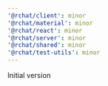 ```yaml
---
'@rchat/client': minor
'@rchat/material': minor
'@rchat/react': minor
'@rchat/server': minor
'@rchat/shared': minor
'@rchat/test-utils': minor
---
```


Initial version
